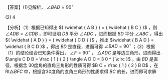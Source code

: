 【答案】(1)见解析， $\angle B A D = 9 0 ^ { \circ }$

(2) 4

【分析】（1）根据已知得出 ${ \widehat { A B } } = { \widehat { B C } }$ ，则 $\angle A D B = \angle C D B$ ，即可证明 $D B$ 平分 $\angle A D C$ ，进而根据 $B D$ 平分 $\angle A B C$ ，得出 ${ \widehat { A D } } = { \widehat { C D } }$ ，推出 $\widehat { B A D } = \widehat { B C D }$ ，得出 $B D$ 是直径，进而可得 $\angle B A D = 9 0 ^ { \circ }$ ；（2）根据（1）的结论结合已知条件得出， $\angle F = 9 0 ^ { \circ }$ ， $\triangle A D C$ 是等边三角形，进而得出$\angle C D B = \frac { 1 } { 2 } \angle A D C = 3 0 ^ { \circ }$ ，由 $B D$ 是直径，根据含 30度角的直角三角形的性质可得 $B C = \frac { 1 } { 2 } B D$ ，在$\mathrm { R t } \triangle B F C$ 中，根据含30度角的直角三角形的性质求得 $B C$ 的长，进而即可求解
